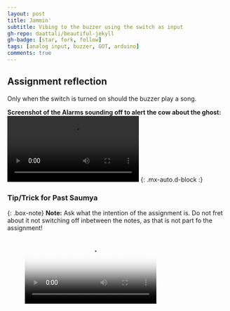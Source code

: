 ```yaml
---
layout: post
title: Jammin'
subtitle: Vibing to the buzzer using the switch as input
gh-repo: daattali/beautiful-jekyll
gh-badge: [star, fork, follow]
tags: [analog input, buzzer, GOT, arduino]
comments: true
---
```


## **Assignment reflection**
Only when the switch is turned on should the buzzer play a song. 

**Screenshot of the Alarms sounding off to alert the cow about the ghost:**
![Screenshot](https://github.com/Saumya-x/Saumya-x.github.io/blob/master/assets/img/Untitled.mp4) {: .mx-auto.d-block :}

### Tip/Trick for Past Saumya

{: .box-note}
**Note:** Ask what the intention of the assignment is. Do not fret about it not switching off inbetween the notes, as that is not part fo the assignment!


<!-- blank line -->
<figure class="video_container">
  <video controls="true" allowfullscreen="true" poster="path/to/poster_image.png">
    <source src="https://github.com/Saumya-x/Saumya-x.github.io/blob/master/assets/img/Untitled.mp4.mp4" type="video/mp4">
  </video>
</figure>
<!-- blank line -->
